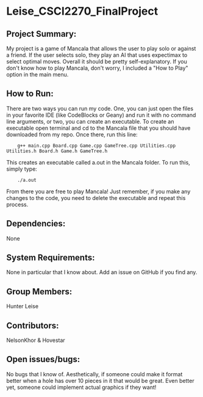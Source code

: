 # Leise_CSCI2270_FinalProject

## Project Summary: 
My project is a game of Mancala that allows the user to play solo or against a friend. If the user selects solo, they play an AI that uses expectimax to select optimal moves. Overall it should be pretty self-explanatory. If you don't know how to play Mancala, don't worry, I included a "How to Play" option in the main menu.

## How to Run: 
There are two ways you can run my code. One, you can just open the files in your favorite IDE (like CodeBlocks or Geany) and run it with no command line arguments, or two, you can create an executable. To create an executable open terminal and cd to the Mancala file that you should have downloaded from my repo. Once there, run this line:

```
    g++ main.cpp Board.cpp Game.cpp GameTree.cpp Utilities.cpp Utilities.h Board.h Game.h GameTree.h
```

This creates an executable called a.out in the Mancala folder. To run this, simply type:

```
    ./a.out
```

From there you are free to play Mancala! Just remember, if you make any changes to the code, you need to delete the executable and repeat this process.

## Dependencies: 
None

## System Requirements: 
None in particular that I know about. Add an issue on GitHub if you find any.

## Group Members: 
Hunter Leise

## Contributors: 
NelsonKhor & Hovestar

## Open issues/bugs: 
No bugs that I know of. Aesthetically, if someone could make it format better when a hole has over 10 pieces in it that would be great. Even better yet, someone could implement actual graphics if they want!
